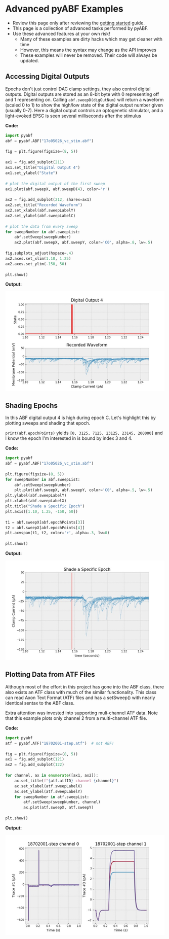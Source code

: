 

# Advanced pyABF Examples

* Review this page only after reviewing the 
[getting started](/docs/getting-started) guide.
* This page is a collection of advanced tasks performed by pyABF.
* Use these advanced features at your own risk!
  * Many of these examples are dirty hacks which may get cleaner with time
  * However, this means the syntax may change as the API improves
  * These examples will never be removed. Their code will always be updated.


## Accessing Digital Outputs

Epochs don't just control DAC clamp settings, they also control digital
outputs. Digital outputs are stored as an 8-bit byte with 0 representing
off and 1 representing on. Calling `abf.sweepD(digOutNum)` will return
a waveform (scaled 0 to 1) to show the high/low state of the digital
output number given (usually 0-7). Here a digital output controls an 
optogenetic stimulator, and a light-evoked EPSC is seen several 
milliseconds after the stimulus

**Code:**

```python
import pyabf
abf = pyabf.ABF("17o05026_vc_stim.abf")

fig = plt.figure(figsize=(8, 5))

ax1 = fig.add_subplot(211)
ax1.set_title("Digital Output 4")
ax1.set_ylabel("State")

# plot the digital output of the first sweep
ax1.plot(abf.sweepX, abf.sweepD(4), color='r')

ax2 = fig.add_subplot(212, sharex=ax1)
ax2.set_title("Recorded Waveform")
ax2.set_xlabel(abf.sweepLabelY)
ax2.set_ylabel(abf.sweepLabelC)

# plot the data from every sweep
for sweepNumber in abf.sweepList:
    abf.setSweep(sweepNumber)
    ax2.plot(abf.sweepX, abf.sweepY, color='C0', alpha=.8, lw=.5)

fig.subplots_adjust(hspace=.4)
ax2.axes.set_xlim(1.10, 1.25)
ax2.axes.set_ylim(-150, 50)

plt.show()
```

**Output:**

![source/advanced_09a_digital_outputs.jpg](source/advanced_09a_digital_outputs.jpg)

## Shading Epochs

In this ABF digital output 4 is high during epoch C. Let's highlight
this by plotting sweeps and shading that epoch.

`print(abf.epochPoints)` yields `[0, 3125, 7125, 23125, 23145, 200000]`
and I know the epoch I'm interested in is bound by index 3 and 4.

**Code:**

```python
import pyabf
abf = pyabf.ABF("17o05026_vc_stim.abf")

plt.figure(figsize=(8, 5))
for sweepNumber in abf.sweepList:
    abf.setSweep(sweepNumber)
    plt.plot(abf.sweepX, abf.sweepY, color='C0', alpha=.5, lw=.5)
plt.ylabel(abf.sweepLabelY)
plt.xlabel(abf.sweepLabelX)
plt.title("Shade a Specific Epoch")
plt.axis([1.10, 1.25, -150, 50])

t1 = abf.sweepX[abf.epochPoints[3]]
t2 = abf.sweepX[abf.epochPoints[4]]
plt.axvspan(t1, t2, color='r', alpha=.3, lw=0)

plt.show()
```

**Output:**

![source/advanced_10a_digital_output_shading.jpg](source/advanced_10a_digital_output_shading.jpg)

## Plotting Data from ATF Files

Although most of the effort in this project has gone into the ABF class,
there also exists an ATF class with much of the similar functionality.
This class can read Axon Text Format (ATF) files and has a setSweep()
with nearly identical sentax to the ABF class. 

Extra attention was invested into supporting muli-channel ATF data.
Note that this example plots only channel 2 from a multi-channel ATF 
file.

**Code:**

```python
import pyabf
atf = pyabf.ATF("18702001-step.atf")  # not ABF!

fig = plt.figure(figsize=(8, 5))
ax1 = fig.add_subplot(121)
ax2 = fig.add_subplot(122)

for channel, ax in enumerate([ax1, ax2]):
    ax.set_title(f"{atf.atfID} channel {channel}")
    ax.set_xlabel(atf.sweepLabelX)
    ax.set_ylabel(atf.sweepLabelY)
    for sweepNumber in atf.sweepList:
        atf.setSweep(sweepNumber, channel)
        ax.plot(atf.sweepX, atf.sweepY)

plt.show()
```

**Output:**

![source/advanced_17_atf_plotting.jpg](source/advanced_17_atf_plotting.jpg)